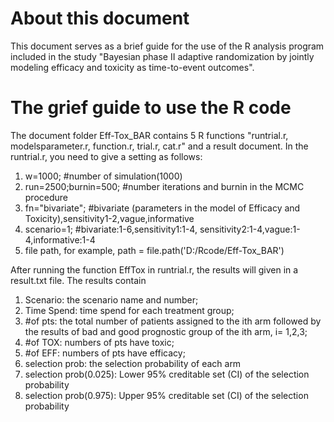 # About this document
This document serves as a brief guide for the use of the R analysis program included in the study "Bayesian phase II adaptive randomization by jointly modeling efficacy and toxicity as time-to-event outcomes".

# The grief guide to use the R code
The document folder Eff-Tox_BAR contains 5 R functions "runtrial.r, modelsparameter.r, function.r, trial.r, cat.r" and a result document.
In the runtrial.r, you need to give a setting as follows:
1. w=1000;                  #number of simulation(1000)
2. run=2500;burnin=500;     #number iterations and burnin in the MCMC procedure   
3. fn="bivariate";          #bivariate (parameters in the model of Efficacy and Toxicity),sensitivity1-2,vague,informative
4. scenario=1;              #bivariate:1-6,sensitivity1:1-4, sensitivity2:1-4,vague:1-4,informative:1-4 
5. file path, for example, path = file.path('D:/Rcode/Eff-Tox_BAR')
 
After running the function EffTox in runtrial.r, the results will given in a result.txt file. The results contain
1. Scenario: the scenario name and number;
2. Time Spend: time spend for each treatment group;
3. #of pts: the total number of patients assigned to the ith arm followed by the results of bad and good prognostic group of the ith arm, i=  1,2,3;
4. #of TOX: numbers of pts have toxic;
5. #of EFF: numbers of pts have efficacy;
6. selection prob: the selection probability of each arm
7. selection prob(0.025): Lower 95% creditable set (CI) of the selection probability
8. selection prob(0.975): Upper 95% creditable set (CI) of the selection probability
 
